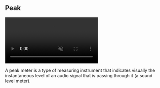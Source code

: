 ## Peak

<div><video src="/docs/examples/resources/peak.mp4" autoplay loop muted title="Peak"></video></div>

A peak meter is a type of measuring instrument that indicates visually the instantaneous level of an audio signal that is passing through it (a sound level meter).
